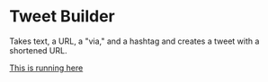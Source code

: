 # Tweet Builder

Takes text, a URL, a "via," and a hashtag and creates a tweet with a shortened URL. 

[This is running here](http://js.joshcanhelp.com/js-tweet-builder/)